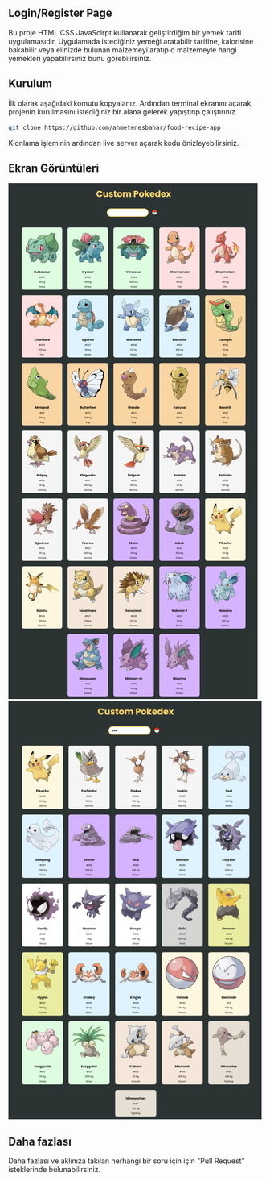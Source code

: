 ## Login/Register Page

Bu proje HTML CSS JavaScirpt kullanarak geliştirdiğim bir yemek tarifi uygulamasıdır. Uygulamada istediğiniz yemeği aratabilir tarifine, kalorisine bakabilir veya elinizde bulunan malzemeyi aratıp o malzemeyle hangi yemekleri yapabilirsiniz bunu görebilirsiniz.

## Kurulum

İlk olarak aşağıdaki komutu kopyalanız. Ardından terminal ekranını açarak, projenin kurulmasını istediğiniz bir alana gelerek yapıştırıp çalıştırınız.

```sh
git clone https://github.com/ahmetenesbahar/food-recipe-app
```

Klonlama işleminin ardından live server açarak kodu önizleyebilirsiniz.

## Ekran Görüntüleri

<div>
<img src="https://github.com/ahmetenesbahar/pokedex/blob/main/assets/screenshots/pokedex-one-rosy.vercel.app_.png">
<img src="https://github.com/ahmetenesbahar/pokedex/blob/main/assets/screenshots/pokedex-one-rosy.vercel.app_%20(1).png">

</div>

## Daha fazlası

Daha fazlası ve aklınıza takılan herhangi bir soru için için "Pull Request" isteklerinde bulunabilirsiniz.
